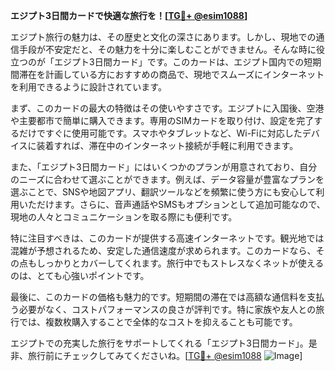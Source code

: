 **エジプト3日間カードで快適な旅行を！[[TG💪+ @esim1088](https://t.me/s/esim1088)]**

エジプト旅行の魅力は、その歴史と文化の深さにあります。しかし、現地での通信手段が不安定だと、その魅力を十分に楽しむことができません。そんな時に役立つのが「エジプト3日間カード」です。このカードは、エジプト国内での短期間滞在を計画している方におすすめの商品で、現地でスムーズにインターネットを利用できるように設計されています。

まず、このカードの最大の特徴はその使いやすさです。エジプトに入国後、空港や主要都市で簡単に購入できます。専用のSIMカードを取り付け、設定を完了するだけですぐに使用可能です。スマホやタブレットなど、Wi-Fiに対応したデバイスに装着すれば、滞在中のインターネット接続が手軽に利用できます。

また、「エジプト3日間カード」にはいくつかのプランが用意されており、自分のニーズに合わせて選ぶことができます。例えば、データ容量が豊富なプランを選ぶことで、SNSや地図アプリ、翻訳ツールなどを頻繁に使う方にも安心して利用いただけます。さらに、音声通話やSMSもオプションとして追加可能なので、現地の人々とコミュニケーションを取る際にも便利です。

特に注目すべきは、このカードが提供する高速インターネットです。観光地では混雑が予想されるため、安定した通信速度が求められます。このカードなら、その点もしっかりとカバーしてくれます。旅行中でもストレスなくネットが使えるのは、とても心強いポイントです。

最後に、このカードの価格も魅力的です。短期間の滞在では高額な通信料を支払う必要がなく、コストパフォーマンスの良さが評判です。特に家族や友人との旅行では、複数枚購入することで全体的なコストを抑えることも可能です。

エジプトでの充実した旅行をサポートしてくれる「エジプト3日間カード」。是非、旅行前にチェックしてみてくださいね。[[TG💪+ @esim1088](https://t.me/s/esim1088) ![Image](https://i.postimg.cc/Y0z9fWf4/image.png)]